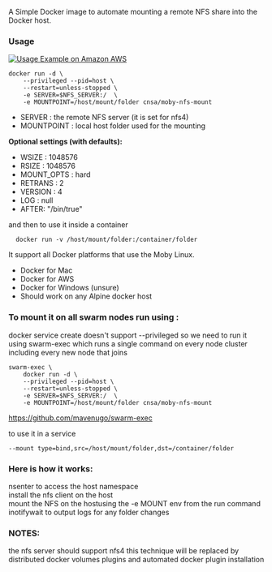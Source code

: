 A Simple Docker image to automate mounting a remote NFS share into the Docker host.

### Usage

[![Usage Example on Amazon AWS](https://img.youtube.com/vi/glZs9SEa-_U/0.jpg)](https://youtu.be/glZs9SEa-_U "The video is a step by step tutorial")

```
docker run -d \
    --privileged --pid=host \
    --restart=unless-stopped \
    -e SERVER=$NFS_SERVER:/  \
    -e MOUNTPOINT=/host/mount/folder cnsa/moby-nfs-mount
```
- SERVER : the remote NFS server (it is set for nfs4)
- MOUNTPOINT : local host folder used for the mounting
  
**Optional settings (with defaults):**

- WSIZE : 1048576
- RSIZE : 1048576
- MOUNT_OPTS : hard
- RETRANS : 2
- VERSION : 4
- LOG : null
- AFTER: "/bin/true"

and then to use it inside a container
```
  docker run -v /host/mount/folder:/container/folder
```
It support all Docker platforms that use the Moby Linux.<br>
  - Docker for Mac<br>
  - Docker for AWS<br/>
  - Docker for Windows (unsure)<br/>
  - Should work on any Alpine docker host

### To mount it on all swarm nodes run using :<br/>
docker service create doesn't support --privileged so we need to run it using swarm-exec which runs a single command on every node cluster including every new node that joins
```
swarm-exec \
    docker run -d \
    --privileged --pid=host \
    --restart=unless-stopped \
    -e SERVER=$NFS_SERVER:/  \
    -e MOUNTPOINT=/host/mount/folder cnsa/moby-nfs-mount 
```
https://github.com/mavenugo/swarm-exec

to use it in a service 
```
--mount type=bind,src=/host/mount/folder,dst=/container/folder
```

### Here is how it works:<br/>
  nsenter to access the host namespace<br>
  install the nfs client on the host<br>
  mount the NFS on the hostusing the -e MOUNT env from the run command<br>
  inotifywait to output logs for any folder changes
  
### NOTES: 
  the nfs server should support nfs4
  this technique will be replaced by distributed docker volumes plugins and automated docker plugin installation
